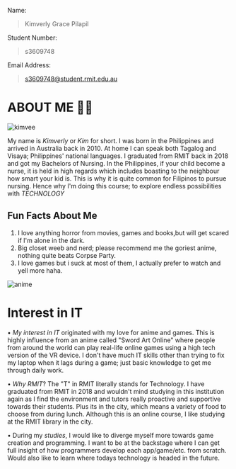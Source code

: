 Name:
>Kimverly Grace Pilapil

Student Number:
>s3609748

Email Address:
>s3609748@student.rmit.edu.au




# ABOUT ME :raising_hand_woman:

![kimvee](https://user-images.githubusercontent.com/62003066/77240397-7334d780-6c39-11ea-9b61-fd48cd3eb4d1.jpg)


My name is *Kimverly* or *Kim* for short.
I was born in the Philippines and arrived in Australia back in 2010.
At home I can speak both Tagalog and Visaya; Philippines' national languages.
I graduated from RMIT back in 2018 and got my Bachelors of Nursing.
In the Philippines, if your child become a nurse, it is held in high regards
which includes boasting to the neighbour how smart your kid is.
This is why it is quite common for Filipinos to pursue nursing.
Hence why I'm doing this course; to explore endless possibilities with *TECHNOLOGY*




## Fun Facts About Me
1. I love anything horror from movies, games and books,but will get scared if I'm alone in the dark.
2. Big closet weeb and nerd; please recommend me the goriest anime, nothing quite beats Corpse Party.
3. I love games but i suck at most of them, I actually prefer to watch and yell more haha.


![anime](https://user-images.githubusercontent.com/62003066/77240764-ba24cc00-6c3d-11ea-89a8-799bd9d8332b.jpg)



# Interest in IT 
• *My interest in IT* originated with my love for anime and games. This is highly influence from an anime called "Sword Art Online" where people from around the world can play real-life online games using a high tech version of the VR device. I don't have much IT skills other than trying to fix my laptop when it lags during a game; just basic knowledge to get me through daily work. 

• *Why RMIT*? The "T" in RMIT literally stands for Technology. I have graduated from RMIT in 2018 and wouldn't mind studying in this
institution again as I find the environment and tutors really proactive and supportive towards their students. Plus its in the city, which means a variety of food to choose from during lunch. Although this is an online course, I like studying at the RMIT library in the city.

• During my *studies*, I would like to diverge myself more towards game creation and programming. I want to be at the backstage where I can get full insight of how programmers develop each app/game/etc. from scratch. Would also like to learn where todays technology is headed in the future.















